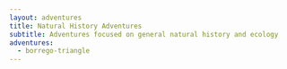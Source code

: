 ```yaml
---
layout: adventures
title: Natural History Adventures
subtitle: Adventures focused on general natural history and ecology
adventures:
  - borrego-triangle
---
```

